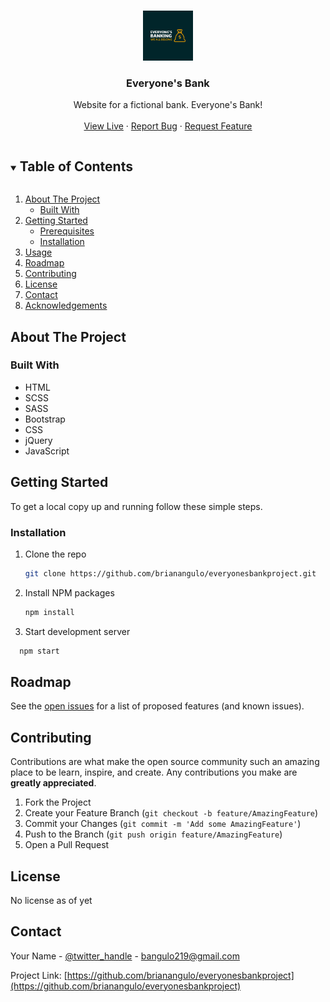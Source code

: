 <!--
*** Thanks for checking out the Best-README-Template. If you have a suggestion
*** that would make this better, please fork the repo and create a pull request
*** or simply open an issue with the tag "enhancement".
*** Thanks again! Now go create something AMAZING! :D
***
***
***
*** To avoid retyping too much info. Do a search and replace for the following:
*** brianangulo, everyonesbankproject, twitter_handle, bangulo219@gmail.com, Brute Force It, Website for a fictional bank. Everyone's Bank!
-->



<!-- PROJECT SHIELDS -->
<!--
*** I'm using markdown "reference style" links for readability.
*** Reference links are enclosed in brackets [ ] instead of parentheses ( ).
*** See the bottom of this document for the declaration of the reference variables
*** for contributors-url, forks-url, etc. This is an optional, concise syntax you may use.
*** https://www.markdownguide.org/basic-syntax/#reference-style-links
-->


<!-- PROJECT LOGO -->
<br />
<p align="center">
  <a href="https://github.com/brianangulo/everyonesbankproject">
    <img src="img/logo.png" alt="Logo" width="80" height="80">
  </a>

  <h3 align="center">Everyone's Bank</h3>

  <p align="center">
    Website for a fictional bank. Everyone's Bank!
    <br />
    <br />
    <a href="https://everyones-bank.netlify.app/index.html">View Live</a>
    ·
    <a href="https://github.com/brianangulo/everyonesbankproject/issues">Report Bug</a>
    ·
    <a href="https://github.com/brianangulo/everyonesbankproject/issues">Request Feature</a>
  </p>
</p>



<!-- TABLE OF CONTENTS -->
<details open="open">
  <summary><h2 style="display: inline-block">Table of Contents</h2></summary>
  <ol>
    <li>
      <a href="#about-the-project">About The Project</a>
      <ul>
        <li><a href="#built-with">Built With</a></li>
      </ul>
    </li>
    <li>
      <a href="#getting-started">Getting Started</a>
      <ul>
        <li><a href="#prerequisites">Prerequisites</a></li>
        <li><a href="#installation">Installation</a></li>
      </ul>
    </li>
    <li><a href="#usage">Usage</a></li>
    <li><a href="#roadmap">Roadmap</a></li>
    <li><a href="#contributing">Contributing</a></li>
    <li><a href="#license">License</a></li>
    <li><a href="#contact">Contact</a></li>
    <li><a href="#acknowledgements">Acknowledgements</a></li>
  </ol>
</details>



<!-- ABOUT THE PROJECT -->
## About The Project



### Built With

* HTML
* SCSS
* SASS
* Bootstrap
* CSS
* jQuery
* JavaScript



<!-- GETTING STARTED -->
## Getting Started

To get a local copy up and running follow these simple steps.


### Installation

1. Clone the repo
   ```sh
   git clone https://github.com/brianangulo/everyonesbankproject.git
   ```
2. Install NPM packages
   ```sh
   npm install
   ```
3. Start development server

 ```sh
   npm start
   ```


<!-- ROADMAP -->
## Roadmap

See the [open issues](https://github.com/brianangulo/everyonesbankproject/issues) for a list of proposed features (and known issues).



<!-- CONTRIBUTING -->
## Contributing

Contributions are what make the open source community such an amazing place to be learn, inspire, and create. Any contributions you make are **greatly appreciated**.

1. Fork the Project
2. Create your Feature Branch (`git checkout -b feature/AmazingFeature`)
3. Commit your Changes (`git commit -m 'Add some AmazingFeature'`)
4. Push to the Branch (`git push origin feature/AmazingFeature`)
5. Open a Pull Request



<!-- LICENSE -->
## License

No license as of yet


<!-- CONTACT -->
## Contact

Your Name - [@twitter_handle](https://twitter.com/twitter_handle) - bangulo219@gmail.com

Project Link: [https://github.com/brianangulo/everyonesbankproject](https://github.com/brianangulo/everyonesbankproject)
